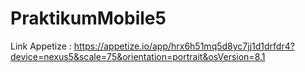 # PraktikumMobile5
Link Appetize : https://appetize.io/app/hrx6h51mq5d8yc7jj1d1drfdr4?device=nexus5&scale=75&orientation=portrait&osVersion=8.1
